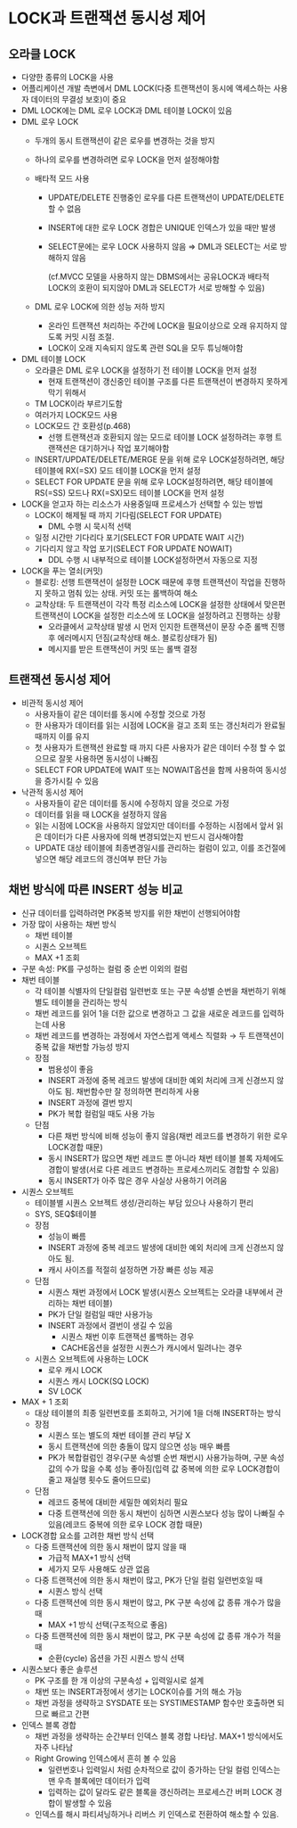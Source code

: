 # LOCK과 트랜잭션 동시성 제어

## 오라클 LOCK

- 다양한 종류의 LOCK을 사용
- 어플리케이션 개발 측변에서 DML LOCK(다중 트랜잭션이 동시에 액세스하는 사용자 데이터의 무결성 보호)이 중요
- DML LOCK에는 DML 로우 LOCK과 DML 테이블 LOCK이 있음
- DML 로우 LOCK
    - 두개의 동시 트랜잭션이 같은 로우를 변경하는 것을 방지
    - 하나의 로우를 변경하려면 로우 LOCK을 먼저 설정해야함
    - 배타적 모드 사용
        - UPDATE/DELETE 진행중인 로우를 다른 트랜잭션이 UPDATE/DELETE 할 수 없음
        - INSERT에 대한 로우 LOCK 경합은 UNIQUE 인덱스가 있을 때만 발생
        - SELECT문에는 로우 LOCK 사용하지 않음 ⇒ DML과 SELECT는 서로 방해하지 않음
            
            (cf.MVCC 모델을 사용하지 않는 DBMS에서는 공유LOCK과 배타적LOCK의 호환이 되지않아 DML과 SELECT가 서로 방해할 수 있음)
            
    - DML 로우 LOCK에 의한 성능 저하 방지
        - 온라인 트랜잭션 처리하는 주간에 LOCK을 필요이상으로 오래 유지하지 않도록 커밋 시점 조절.
        - LOCK이 오래 지속되지 않도록 관련 SQL을 모두 튜닝해야함
- DML 테이블 LOCK
    - 오라클은 DML 로우 LOCK을 설정하기 전 테이블 LOCK을 먼저 설정
        - 현재 트랜잭션이 갱신중인 테이블 구조를 다른 트랜잭션이 변경하지 못하게 막기 위해서
    - TM LOCK이라 부르기도함
    - 여러가지 LOCK모드 사용
    - LOCK모드 간 호환성(p.468)
        - 선행 트랜잭션과 호환되지 않는 모드로 테이블 LOCK 설정하려는 후행 트랜잭션은 대기하거나 작업 포기해야함
    - INSERT/UPDATE/DELETE/MERGE 문을 위해 로우 LOCK설정하려면, 해당 테이블에 RX(=SX) 모드 테이블 LOCK을 먼저 설정
    - SELECT FOR UPDATE 문을 위해 로우 LOCK설정하려면, 해당 테이블에 RS(=SS) 모드나 RX(=SX)모드 테이블 LOCK을 먼저 설정
- LOCK을 얻고자 하는 리소스가 사용중일때 프로세스가 선택할 수 있는 방법
    - LOCK이 해제될 때 까지 기다림(SELECT FOR UPDATE)
        - DML 수행 시 묵시적 선택
    - 일정 시간만 기다리다 포기(SELECT FOR UPDATE WAIT 시간)
    - 기다리지 않고 작업 포기(SELECT FOR UPDATE NOWAIT)
        - DDL 수행 시 내부적으로 테이블 LOCK설정하면서 자동으로 지정
- LOCK을 푸는 열쇠(커밋)
    - 블로킹: 선행 트랜잭션이 설정한 LOCK 때문에 후행 트랜잭션이 작업을 진행하지 못하고 멈춰 있는 상태. 커밋 또는 롤백하여 해소
    - 교착상태: 두 트랜잭션이 각각 특정 리소스에 LOCK을 설정한 상태에서 맞은편 트랜잭션이 LOCK을 설정한 리소스에 또 LOCK을 설정하려고 진행하는 상황
        - 오라클에서 교착상태 발생 시 먼저 인지한 트랜잭션이 문장 수준 롤백 진행 후 에러메시지 던짐(교착상태 해소. 블로킹상태가 됨)
        - 메시지를 받은 트랜잭션이 커밋 또는 롤백 결정

## 트랜잭션 동시성 제어

- 비관적 동시성 제어
    - 사용자들이 같은 데이터를 동시에 수정할 것으로 가정
    - 한 사용자가 데이터를 읽는 시점에 LOCK을 걸고 조회 또는 갱신처리가 완료될 때까지 이를 유지
    - 첫 사용자가 트랜잭션 완료할 때 까지 다른 사용자가 같은 데이터 수정 할 수 없으므로 잘못 사용하면 동시성이 나빠짐
    - SELECT FOR UPDATE에 WAIT 또는 NOWAIT옵션을 함께 사용하여 동시성을 증가시킬 수 있음
- 낙관적 동시성 제어
    - 사용자들이 같은 데이터를 동시에 수정하지 않을 것으로 가정
    - 데이터를 읽을 때 LOCK을 설정하지 않음
    - 읽는 시점에 LOCK을 사용하지 않았지만 데이터를 수정하는 시점에서 앞서 읽은 데이터가 다른 사용자에 의해 변경되었는지 반드시 검사해야함
    - UPDATE 대상 테이블에 최종변경일시를 관리하는 컬럼이 있고, 이를 조건절에 넣으면 해당 레코드의 갱신여부 판단 가능

## 채번 방식에 따른 INSERT 성능 비교

- 신규 데이터를 입력하려면 PK중복 방지를 위한 채번이 선행되어야함
- 가장 많이 사용하는 채번 방식
    - 채번 테이블
    - 시퀀스 오브젝트
    - MAX +1 조회
- 구분 속성: PK를 구성하는 컬럼 중 순번 이외의 컬럼
- 채번 테이블
    - 각 테이블 식별자의 단일컬럼 일련번호 또는 구분 속성별 순번을 채번하기 위해 별도 테이블을 관리하는 방식
    - 채번 레코드를 읽어 1을 더한 값으로 변경하고 그 값을 새로운 레코드를 입력하는데 사용
    - 채번 레코드를 변경하는 과정에서 자연스럽게 액세스 직렬화 → 두 트랜잭션이 중복 값을 채번할 가능성 방지
    - 장점
        - 범용성이 좋음
        - INSERT 과정에 중복 레코드 발생에 대비한 예외 처리에 크게 신경쓰지 않아도 됨. 채번함수만 잘 정의하면 편리하게 사용
        - INSERT 과정에 결번 방지
        - PK가 복합 컬럼일 때도 사용 가능
    - 단점
        - 다른 채번 방식에 비해 성능이 좋지 않음(채번 레코드를 변경하기 위한 로우 LOCK경합 때문)
        - 동시 INSERT가 많으면 채번 레코드 뿐 아니라 채번 테이블 블록 자체에도 경합이 발생(서로 다른 레코드 변경하는 프로세스끼리도 경합할 수 있음)
        - 동시 INSERT가 아주 많은 경우 사실상 사용하기 어려움
- 시퀀스 오브젝트
    - 테이블별 시퀀스 오브젝트 생성/관리하는 부담 있으나 사용하기 편리
    - SYS, SEQ$테이블
    - 장점
        - 성능이 빠름
        - INSERT 과정에 중복 레코드 발생에 대비한 예외 처리에 크게 신경쓰지 않아도 됨.
        - 캐시 사이즈를 적절히 설정하면 가장 빠른 성능 제공
    - 단점
        - 시퀀스 채번 과정에서 LOCK 발생(시퀀스 오브젝트는 오라클 내부에서 관리하는 채번 테이블)
        - PK가 단일 컬럼일 때만 사용가능
        - INSERT 과정에서 결번이 생길 수 있음
            - 시퀀스 채번 이후 트랜잭션 롤백하는 경우
            - CACHE옵션을 설정한 시퀀스가 캐시에서 밀려나는 경우
    - 시퀀스 오브젝트에 사용하는 LOCK
        - 로우 캐시 LOCK
        - 시퀀스 캐시 LOCK(SQ LOCK)
        - SV LOCK
- MAX + 1 조회
    - 대상 테이블의 최종 일련번호를 조회하고, 거기에 1을 더해 INSERT하는 방식
    - 장점
        - 시퀀스 또는 별도의 채번 테이블 관리 부담 X
        - 동시 트랜잭션에 의한 충돌이 많지 않으면 성능 매우 빠름
        - PK가 복합컬럼인 경우(구분 속성별 순번 채번시) 사용가능하며, 구분 속성 값의 수가 많을 수록 성능 좋아짐(입력 값 중복에 의한 로우 LOCK경합이 줄고 재실행 횟수도 줄어드므로)
    - 단점
        - 레코드 중복에 대비한 세밀한 예외처리 필요
        - 다중 트랜잭션에 의한 동시 채번이 심하면 시퀀스보다 성능 많이 나빠질 수 있음(레코드 중복에 의한 로우 LOCK 경합 때문)
- LOCK경합 요소를 고려한 채번 방식 선택
    - 다중 트랜잭션에 의한 동시 채번이 많지 않을 때
        - 가급적 MAX+1 방식 선택
        - 세가지 모두 사용해도 상관 없음
    - 다중 트랜잭션에 의한 동시 채번이 많고, PK가 단일 컬럼 일련번호일 때
        - 시퀀스 방식 선택
    - 다중 트랜잭션에 의한 동시 채번이 많고, PK 구분 속성에 값 종류 개수가 많을 때
        - MAX +1 방식 선택(구조적으로 좋음)
    - 다중 트랜잭션에 의한 동시 채번이 많고, PK 구분 속성에 값 종류 개수가 적을 때
        - 순환(cycle) 옵션을 가진 시퀀스 방식 선택
- 시퀀스보다 좋은 솔루션
    - PK 구조를 한 개 이상의 구분속성 + 입력일시로 설계
    - 채번 또는 INSERT과정에서 생기는 LOCK이슈를 거의 해소 가능
    - 채번 과정을 생략하고 SYSDATE 또는 SYSTIMESTAMP 함수만 호출하면 되므로 빠르고 간편
- 인덱스 블록 경합
    - 채번 과정을 생략하는 순간부터 인덱스 블록 경합 나타남. MAX+1 방식에서도 자주 나타남
    - Right Growing 인덱스에서 흔히 볼 수 있음
        - 일련번호나 입력일시 처럼 순차적으로 값이 증가하는 단일 컬럼 인덱스는 맨 우측 블록에만 데이터가 입력
        - 입력하는 값이 달라도 같은 블록을 갱신하려는 프로세스간 버퍼 LOCK 경합이 발생할 수 있음
    - 인덱스를 해시 파티셔닝하거나 리버스 키 인덱스로 전환하여 해소할 수 있음.
